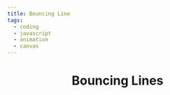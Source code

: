 ```yaml
---
title: Bouncing Line
tags:
  - coding
  - javascript
  - animation
  - canvas
---
```


<div class="main">
    <header>
      <h1>Bouncing Lines</h1>
    </header>
    <section>
      <canvas id="myCanvas">
      <script src="bouncingLine.js"></script>
    </canvas>
    </section>
  </div>
